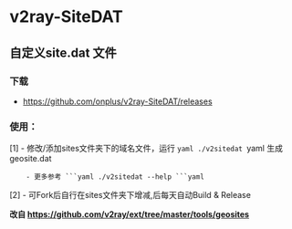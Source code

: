 # v2ray-SiteDAT

## 自定义site.dat 文件

### 下载

  - https://github.com/onplus/v2ray-SiteDAT/releases

### 使用：

  [1]   - 修改/添加sites文件夹下的域名文件，运行 ```yaml ./v2sitedat ```yaml 生成geosite.dat
    
        - 更多参考 ```yaml ./v2sitedat --help ```yaml
    
  [2]   - 可Fork后自行在sites文件夹下增减,后每天自动Build & Release
  

**改自 https://github.com/v2ray/ext/tree/master/tools/geosites**
